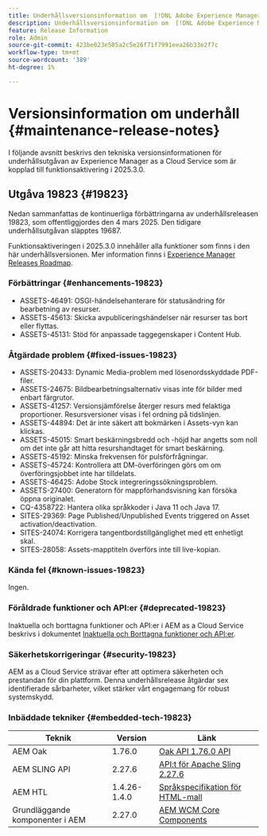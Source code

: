 ```yaml
---
title: Underhållsversionsinformation om  [!DNL Adobe Experience Manager] as a Cloud Service som är kopplad till 2025.3.0-funktionsaktivering.
description: Underhållsversionsinformation om  [!DNL Adobe Experience Manager] as a Cloud Service som är kopplad till 2025.3.0-funktionsaktivering.
feature: Release Information
role: Admin
source-git-commit: 423be023e505a2c5e26f71f7991eea26b33e2f7c
workflow-type: tm+mt
source-wordcount: '389'
ht-degree: 1%

---
```


# Versionsinformation om underhåll {#maintenance-release-notes}

I följande avsnitt beskrivs den tekniska versionsinformationen för underhållsutgåvan av Experience Manager as a Cloud Service som är kopplad till funktionsaktivering i 2025.3.0.

## Utgåva 19823 {#19823}

Nedan sammanfattas de kontinuerliga förbättringarna av underhållsreleasen 19823, som offentliggjordes den 4 mars 2025. Den tidigare underhållsutgåvan släpptes 19687.

Funktionsaktiveringen i 2025.3.0 innehåller alla funktioner som finns i den här underhållsversionen. Mer information finns i [Experience Manager Releases Roadmap](https://experienceleague.adobe.com/en/docs/experience-manager-release-information/aem-release-updates/update-releases-roadmap).

### Förbättringar {#enhancements-19823}

* ASSETS-46491: OSGI-händelsehanterare för statusändring för bearbetning av resurser.
* ASSETS-45613: Skicka avpubliceringshändelser när resurser tas bort eller flyttas.
* ASSETS-45131: Stöd för anpassade taggegenskaper i Content Hub.

### Åtgärdade problem {#fixed-issues-19823}

* ASSETS-20433: Dynamic Media-problem med lösenordsskyddade PDF-filer.
* ASSETS-24675: Bildbearbetningsalternativ visas inte för bilder med enbart färgrutor.
* ASSETS-41257: Versionsjämförelse återger resurs med felaktiga proportioner. Resursversioner visas i fel ordning på tidslinjen.
* ASSETS-44894: Det är inte säkert att bokmärken i Assets-vyn kan klickas.
* ASSETS-45015: Smart beskärningsbredd och -höjd har angetts som noll om det inte går att hitta resurshandtaget för smart beskärning.
* ASSETS-45192: Minska frekvensen för pulsförfrågningar.
* ASSETS-45724: Kontrollera att DM-överföringen görs om om överföringsjobbet inte har tilldelats.
* ASSETS-46425: Adobe Stock integreringssökningsproblem.
* ASSETS-27400: Generatorn för mappförhandsvisning kan försöka öppna originalet.
* CQ-4358722: Hantera olika språkkoder i Java 11 och Java 17.
* SITES-29369: Page Published/Unpublished Events triggered on Asset activation/deactivation.
* SITES-24074: Korrigera tangentbordstillgänglighet med ett enhetligt skal.
* SITES-28058: Assets-mapptiteln överförs inte till live-kopian.

### Kända fel {#known-issues-19823}

Ingen.

### Föråldrade funktioner och API:er {#deprecated-19823}

Inaktuella och borttagna funktioner och API:er i AEM as a Cloud Service beskrivs i dokumentet [Inaktuella och Borttagna funktioner och API:er](/help/release-notes/deprecated-removed-features.md).

### Säkerhetskorrigeringar {#security-19823}

AEM as a Cloud Service strävar efter att optimera säkerheten och prestandan för din plattform. Denna underhållsrelease åtgärdar sex identifierade sårbarheter, vilket stärker vårt engagemang för robust systemskydd.

### Inbäddade tekniker {#embedded-tech-19823}

| Teknik | Version | Länk |
|---|---|---|
| AEM Oak | 1.76.0 | [Oak API 1.76.0 API](https://www.javadoc.io/doc/org.apache.jackrabbit/oak-api/1.76.0/index.html) |
| AEM SLING API | 2.27.6 | [API:t för Apache Sling 2.27.6 ](https://www.javadoc.io/doc/org.apache.sling/org.apache.sling.api/latest/index.html) |
| AEM HTL | 1.4.26-1.4.0 | [Språkspecifikation för HTML-mall](https://github.com/adobe/htl-spec) |
| Grundläggande komponenter i AEM | 2.27.0 | [AEM WCM Core Components](https://github.com/adobe/aem-core-wcm-components) |
